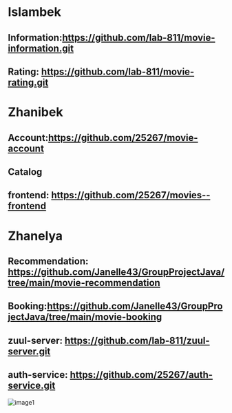 # Islambek 
## Information:https://github.com/lab-811/movie-information.git
## Rating: https://github.com/lab-811/movie-rating.git

# Zhanibek 
## Account:https://github.com/25267/movie-account
## Catalog
## frontend: https://github.com/25267/movies--frontend

# Zhanelya
## Recommendation: https://github.com/Janelle43/GroupProjectJava/tree/main/movie-recommendation
## Booking:https://github.com/Janelle43/GroupProjectJava/tree/main/movie-booking





## zuul-server: https://github.com/lab-811/zuul-server.git
## auth-service: https://github.com/25267/auth-service.git 


![image1](https://user-images.githubusercontent.com/79316925/135763236-44a3060a-90d9-4ee8-a81e-1871300f11ee.png)
